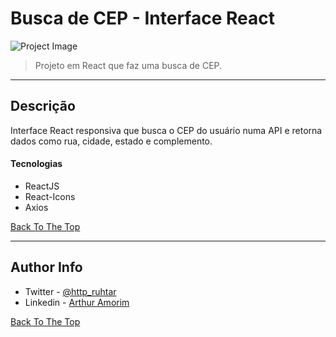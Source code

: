 # Busca de CEP - Interface React

![Project Image](https://images-na.ssl-images-amazon.com/images/I/51WcUuvChzL.png)

> Projeto em React que faz uma busca de CEP.

---

## Descrição

Interface React responsiva que busca o CEP do usuário numa API e retorna dados como rua, cidade, estado e complemento. 

#### Tecnologias

- ReactJS 
- React-Icons
- Axios

[Back To The Top](#read-me-template)

---


## Author Info

- Twitter - [@http_ruhtar](https://twitter.com/http_ruhtar)
- Linkedin - [Arthur Amorim](https://www.linkedin.com/in/arthur-amorim-bs/)

[Back To The Top](#read-me-template)
